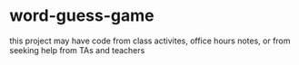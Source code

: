 # word-guess-game

this project may have code from class activites, office hours notes, or from seeking help from TAs and teachers